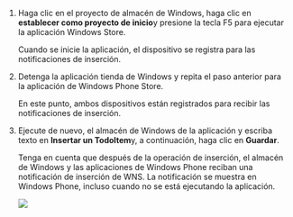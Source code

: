 
1. Haga clic en el proyecto de almacén de Windows, haga clic en **establecer como proyecto de inicio**y presione la tecla F5 para ejecutar la aplicación Windows Store.
    
    Cuando se inicie la aplicación, el dispositivo se registra para las notificaciones de inserción.

2. Detenga la aplicación tienda de Windows y repita el paso anterior para la aplicación de Windows Phone Store.

    En este punto, ambos dispositivos están registrados para recibir las notificaciones de inserción.

3. Ejecute de nuevo, el almacén de Windows de la aplicación y escriba texto en **Insertar un TodoItem**y, a continuación, haga clic en **Guardar**.

    Tenga en cuenta que después de la operación de inserción, el almacén de Windows y las aplicaciones de Windows Phone reciban una notificación de inserción de WNS. La notificación se muestra en Windows Phone, incluso cuando no se está ejecutando la aplicación.

    ![](./media/app-service-mobile-windows-universal-test-push/mobile-quickstart-push5-wp8.png)

